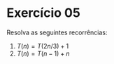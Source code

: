 # Exercício 05

Resolva as seguintes recorrências:
1. $`T(n) = T(2n/3) + 1`$
2. $`T(n) = T(n-1) + n`$